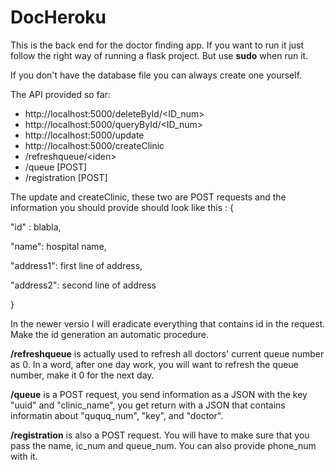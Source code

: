 # DocHeroku

This is the back end for the doctor finding app. If you want to run it just follow the right way of running a flask
project. But use **sudo** when run it. 

If you don't have the database file you can always create one yourself.

The API provided so far:
- http://localhost:5000/deleteById/<ID_num>
- http://localhost:5000/queryById/<ID_num>
- http://localhost:5000/update        
- http://localhost:5000/createClinic
- /refreshqueue/\<iden\>
- /queue   [POST]
- /registration  [POST]

The update and createClinic, these two are POST requests and the information you should provide should look like this :
{

  "id" : blabla,
  
  "name": hospital name,
  
  "address1": first line of address,
  
  "address2": second line of address

}

In the newer versio  I will eradicate everything that contains id in the request. Make the id generation an automatic procedure. 

**/refreshqueue** is actually used to refresh all doctors' current queue number as 0. In a word, after one day work, you will want to refresh the queue number, make it 0 for the next day.

**/queue** is a POST request, you send information as a JSON with the key "uuid" and "clinic\_name", you get return with a JSON that contains informatin about "ququq\_num", "key", and "doctor".

**/registration** is also a POST request. You will have to make sure that you pass the name, ic_num and queue_num. 
You can also provide phone_num with it.

